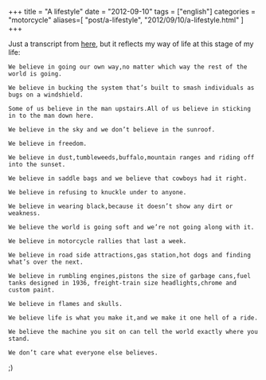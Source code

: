 +++
title = "A lifestyle"
date = "2012-09-10"
tags = ["english"]
categories = "motorcycle"
aliases=[
  "post/a-lifestyle",
  "2012/09/10/a-lifestyle.html"
]
+++

Just a transcript from [here](http://www.youtube.com/watch?v=vlZ4ONTb9i0&feature=youtu.be),
but it reflects my way of life at this stage of my life:

    We believe in going our own way,no matter which way the rest of the world is going.

    We believe in bucking the system that’s built to smash individuals as bugs on a windshield.

    Some of us believe in the man upstairs.All of us believe in sticking in to the man down here.

    We believe in the sky and we don’t believe in the sunroof.

    We believe in freedom.

    We believe in dust,tumbleweeds,buffalo,mountain ranges and riding off into the sunset.

    We believe in saddle bags and we believe that cowboys had it right.

    We believe in refusing to knuckle under to anyone.

    We believe in wearing black,because it doesn’t show any dirt or weakness.

    We believe the world is going soft and we’re not going along with it.

    We believe in motorcycle rallies that last a week.

    We believe in road side attractions,gas station,hot dogs and finding what’s over the next.

    We believe in rumbling engines,pistons the size of garbage cans,fuel tanks designed in 1936, freight-train size headlights,chrome and custom paint.

    We believe in flames and skulls.

    We believe life is what you make it,and we make it one hell of a ride.

    We believe the machine you sit on can tell the world exactly where you stand.

    We don’t care what everyone else believes.


;)
